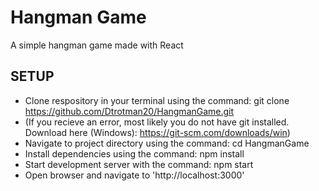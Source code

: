 # Hangman Game
A simple hangman game made with React

## SETUP
- Clone respository in your terminal using the command: git clone https://github.com/Dtrotman20/HangmanGame.git
- (If you recieve an error, most likely you do not have git installed. Download here (Windows): https://git-scm.com/downloads/win)
- Navigate to project directory using the command: cd HangmanGame
- Install dependencies using the command: npm install
- Start development server with the command: npm start
- Open browser and navigate to 'http://localhost:3000'
